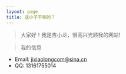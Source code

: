 ```yaml
---
layout: page
title: 这小子干嘛的？
---
```

> 大家好！我是吉小龙，很高兴光顾我的网站!

> 我的信息
* Email: jixiaolongcom@sina.cn  
* QQ: 13161755014  
